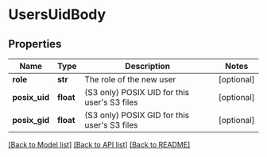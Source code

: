 # UsersUidBody

## Properties
Name | Type | Description | Notes
------------ | ------------- | ------------- | -------------
**role** | **str** | The role of the new user | [optional] 
**posix_uid** | **float** | (S3 only) POSIX UID for this user&#x27;s S3 files | [optional] 
**posix_gid** | **float** | (S3 only) POSIX GID for this user&#x27;s S3 files | [optional] 

[[Back to Model list]](../README.md#documentation-for-models) [[Back to API list]](../README.md#documentation-for-api-endpoints) [[Back to README]](../README.md)

